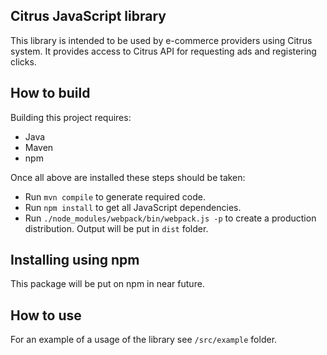 ## Citrus JavaScript library
This library is intended to be used by e-commerce providers using Citrus system.
It provides access to Citrus API for requesting ads and registering clicks.

## How to build
Building this project requires:
 - Java
 - Maven
 - npm

Once all above are installed these steps should be taken:
 - Run `mvn compile` to generate required code.
 - Run `npm install` to get all JavaScript dependencies.
 - Run `./node_modules/webpack/bin/webpack.js -p` to create a production distribution.
 Output will be put in `dist` folder.
 
## Installing using npm
This package will be put on npm in near future.

## How to use
For an example of a usage of the library see `/src/example` 
folder.